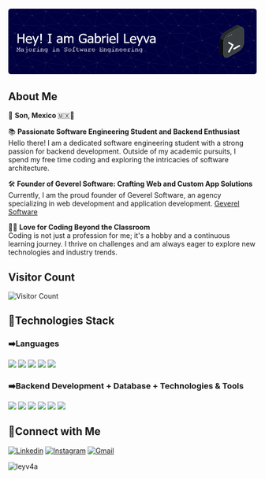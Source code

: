![Header](./header-banner.png)

## About Me
<p> 📍 <strong>Son, Mexico </strong>🇲🇽🌮</p>
<p>
  📚 <strong>Passionate Software Engineering Student and Backend Enthusiast</strong><br>
  Hello there! I am a dedicated software engineering student with a strong passion for backend development. Outside of my academic pursuits, I spend my free time coding and exploring the intricacies of software architecture.
</p>

<p>
  🛠️ <strong>Founder of Geverel Software: Crafting Web and Custom App Solutions</strong><br>
  Currently, I am the proud founder of Geverel Software, an agency specializing in web development and application development.
  <a href="https://www.geverel.com" target="_blank">Geverel Software</a>
</p>

<p>
  👨‍💻 <strong>Love for Coding Beyond the Classroom</strong><br>
  Coding is not just a profession for me; it's a hobby and a continuous learning journey. I thrive on challenges and am always eager to explore new technologies and industry trends.
</p>

## Visitor Count
![Visitor Count](https://profile-counter.glitch.me/leyv4a/count.svg)

## 🌌Technologies Stack
<h3>➡️Languages</h3>
<p align="left"> 
    <img src="https://img.icons8.com/color/48/000000/java-coffee-cup-logo.png"/ >
    <img src="https://img.icons8.com/color/48/000000/javascript.png"/>
    <img src="https://img.icons8.com/color/48/000000/html-5.png"/>
    <img src="https://img.icons8.com/color/48/000000/css3.png"/>
    <img src="https://img.icons8.com/external-tal-revivo-shadow-tal-revivo/48/external-hypertext-preprocessor-a-widely-used-open-source-general-purpose-scripting-language-logo-shadow-tal-revivo.png"/>
</p>
<h3>➡️Backend Development + Database + Technologies & Tools</h3>
<p >
    <img src="https://img.icons8.com/fluency/48/node-js.png" "/>
    <img src="https://img.icons8.com/color/48/spring-logo.png" "/>
    <img src="https://img.icons8.com/color/48/bootstrap--v2.png""/>
    <img src="https://img.icons8.com/fluent/50/000000/mysql-logo.png"/>
    <img src="https://img.icons8.com/color/48/git.png"/>
    <img src="https://img.icons8.com/material-outlined/48/github.png"/>
</p>

 ## 📘Connect with Me
<p>
    <a href="https://www.linkedin.com/in/leyv4a/"><img alt="Linkedin" title="Gabriel Leyva Linkedin" src="https://img.shields.io/badge/LinkedIn-0077B5?style=for-the-badge&logo=linkedin&logoColor=white"></a>
    <a href="https://instagram.com/leyv4a"><img alt="Instagram" title="Gabriel Leyva Instagram" src="https://img.shields.io/badge/Instagram-E4405F?style=for-the-badge&logo=instagram&logoColor=white"></a>
    <a href="mailto:gleyvaesquivel@gmail.com"><img alt="Gmail" title="Gabriel Leyva Gmail" src="https://img.shields.io/badge/Gmail-D14836?style=for-the-badge&logo=gmail&logoColor=white"></a>
</p>

<img align="center" width=500 src="https://github-readme-stats.vercel.app/api/top-langs/?username=leyv4a&count_private=true&theme=radical" alt="leyv4a" />

<!--
**leyv4a/leyv4a** is a ✨ _special_ ✨ repository because its `README.md` (this file) appears on your GitHub profile.

Here are some ideas to get you started:

- 🔭 I’m currently working on ...
- 🌱 I’m currently learning ...
- 👯 I’m looking to collaborate on ...
- 🤔 I’m looking for help with ...
- 💬 Ask me about ...
- 📫 How to reach me: ...
- 😄 Pronouns: ...
- ⚡ Fun fact: ...
-->
